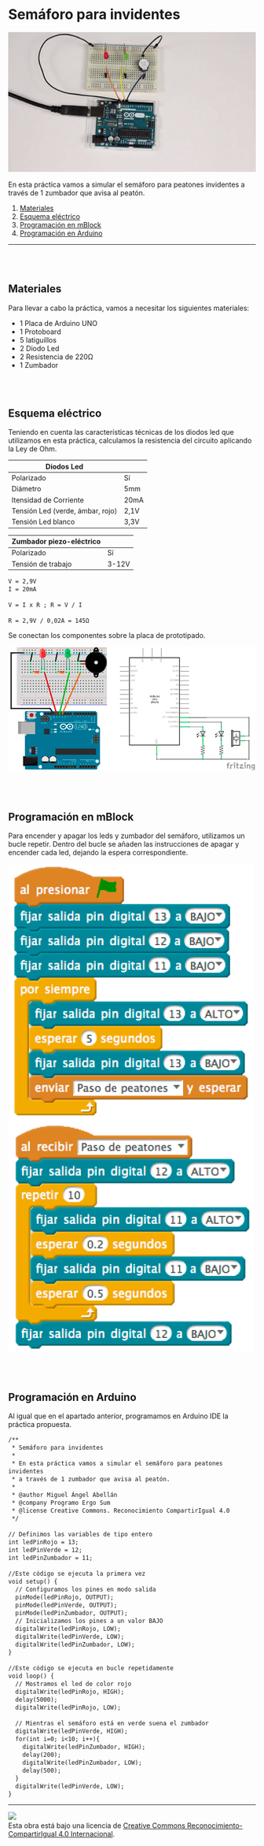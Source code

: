 # Semáforo para invidentes

![Animación](practica.gif)

En esta práctica vamos a simular el semáforo para peatones invidentes a través de 1 zumbador que avisa al peatón.

1.	[Materiales](#materiales)
2.	[Esquema eléctrico](#esquema-eléctrico)
3.	[Programación en mBlock](#programación-en-mBlock)
4.	[Programación en Arduino](#programación-en-arduino)



---


<br><br>


## Materiales

Para llevar a cabo la práctica, vamos a necesitar los siguientes materiales:
- 1 Placa de Arduino UNO
- 1 Protoboard
- 5 latiguillos
- 2 Diodo Led
- 2 Resistencia de 220Ω
- 1 Zumbador


<br /><br />


## Esquema eléctrico

Teniendo en cuenta las características técnicas de los diodos led que utilizamos en esta práctica, calculamos la resistencia del circuito aplicando la Ley de Ohm.

| Diodos Led                       |        |
| -------------------------------- | ------ |
| Polarizado                       | Sí     |
| Diámetro                         | 5mm    |
| Itensidad de Corriente           | 20mA   |
| Tensión Led (verde, ámbar, rojo) | 2,1V   |
| Tensión Led blanco               | 3,3V   |

| Zumbador piezo-eléctrico         |       |
| -------------------------------- | ----- |
| Polarizado                       | Sí    |
| Tensión de trabajo               | 3-12V |


```
V = 2,9V
I = 20mA

V = I x R ; R = V / I

R = 2,9V / 0,02A = 145Ω 
```

Se conectan los componentes sobre la placa de prototipado.

![Esquema eléctrico](fritzing.png)


<br /><br />


## Programación en mBlock

Para encender y apagar los leds y zumbador del semáforo, utilizamos un bucle repetir. Dentro del bucle se añaden las instrucciones de apagar y encender cada led, dejando la espera correspondiente.

![Programación en mBlock](mBlock.png)


<br /><br />



## Programación en Arduino

Al igual que en el apartado anterior, programamos en Arduino IDE la práctica propuesta.

```
/**
 * Semáforo para invidentes
 *
 * En esta práctica vamos a simular el semáforo para peatones invidentes 
 * a través de 1 zumbador que avisa al peatón.
 *
 * @author Miguel Ángel Abellán
 * @company Programo Ergo Sum
 * @license Creative Commons. Reconocimiento CompartirIgual 4.0
 */

// Definimos las variables de tipo entero
int ledPinRojo = 13;
int ledPinVerde = 12;
int ledPinZumbador = 11;

//Este código se ejecuta la primera vez
void setup() {
  // Configuramos los pines en modo salida
  pinMode(ledPinRojo, OUTPUT);
  pinMode(ledPinVerde, OUTPUT);
  pinMode(ledPinZumbador, OUTPUT);
  // Inicializamos los pines a un valor BAJO
  digitalWrite(ledPinRojo, LOW);
  digitalWrite(ledPinVerde, LOW);
  digitalWrite(ledPinZumbador, LOW);
}

//Este código se ejecuta en bucle repetidamente
void loop() {
  // Mostramos el led de color rojo
  digitalWrite(ledPinRojo, HIGH);
  delay(5000);
  digitalWrite(ledPinRojo, LOW);
  
  // Mientras el semáforo está en verde suena el zumbador
  digitalWrite(ledPinVerde, HIGH);
  for(int i=0; i<10; i++){
    digitalWrite(ledPinZumbador, HIGH);
    delay(200);
    digitalWrite(ledPinZumbador, LOW);
    delay(500);
  }
  digitalWrite(ledPinVerde, LOW);
}
```



---



<img src="http://i.creativecommons.org/l/by-sa/4.0/88x31.png" /><br>
Esta obra está bajo una licencia de [Creative Commons Reconocimiento-CompartirIgual 4.0 Internacional](https://creativecommons.org/licenses/by-sa/4.0/deed.es_ES).